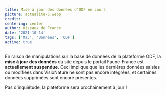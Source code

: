 ```yaml
---
title: Mise à jour des données d'ODF en cours
picture: actualite-5.webp
credit:
centering: center
author: Oiseaux de France
date: '2021-10-14'
tags: ['MaJ', 'Données', 'ODF']
active: true
---
```


En raison de manipulations sur la base de données de la plateforme ODF, la **mise à jour des données** du site depuis le portail Faune-France est **actuellement suspendue**. Ceci implique que les dernières données saisies ou modifiées dans VisioNature ne sont pas encore intégrées, et certaines données supprimées sont encore présentes.

Pas d'inquiétude, la plateforme sera prochainement à jour !
